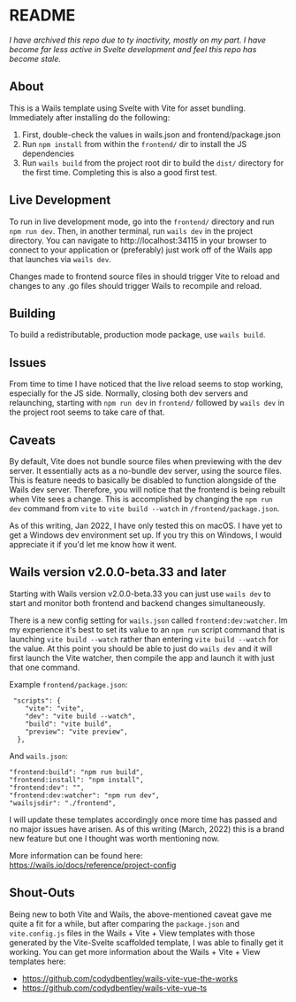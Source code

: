 # README

*I have archived this repo due to ty inactivity, mostly on my part. I have become far less active in Svelte development and feel this repo has become stale.*

## About

This is a Wails template using Svelte with Vite for asset bundling. Immediately after installing do the following:
 1. First, double-check the values in wails.json and frontend/package.json
 2. Run `npm install` from within the `frontend/` dir to install the JS dependencies
 3. Run `wails build` from the project root dir to build the `dist/` directory for the first time. Completing this is also a good first test.


## Live Development

To run in live development mode, go into the `frontend/` directory and run `npm run dev`. 
Then, in another terminal, run `wails dev` in the project directory. 
You can navigate to http://localhost:34115 in your browser to connect to your application or (preferably) just work off of the Wails app that launches via `wails dev`.

Changes made to frontend source files in should trigger Vite to reload and changes to any .go files should trigger Wails to recompile and reload.

## Building

To build a redistributable, production mode package, use `wails build`.

## Issues

From time to time I have noticed that the live reload seems to stop working, especially for the JS side. 
Normally, closing both dev servers and relaunching, starting with `npm run dev` in `frontend/` 
followed by `wails dev` in the project root seems to take care of that.


## Caveats

By default, Vite does not bundle source files when previewing with the dev server. 
It essentially acts as a no-bundle dev server, using the source files. 
This is feature needs to basically be disabled to function alongside of the Wails dev server.
Therefore, you will notice that the frontend is being rebuilt when Vite sees a change.
This is accomplished by changing the `npm run dev` command from `vite` to `vite build --watch` in `/frontend/package.json`.

As of this writing, Jan 2022, I have only tested this on macOS. I have yet to get a Windows dev environment set up. 
If you try this on Windows, I would appreciate it if you'd let me know how it went.


## Wails version v2.0.0-beta.33 and later

Starting with Wails version v2.0.0-beta.33 you can just use `wails dev` to start and monitor both frontend and backend changes simultaneously.

There is a new config setting for `wails.json` called `frontend:dev:watcher`. 
Im my experience it's best to set its value to an `npm run` script command that is launching `vite build --watch` rather than entering `vite build --watch` for the value.
At this point you should be able to just do `wails dev` and it will first launch the Vite watcher, then compile the app and launch it with just that one command.

Example `frontend/package.json`:
```
 "scripts": {
    "vite": "vite",
    "dev": "vite build --watch",
    "build": "vite build",
    "preview": "vite preview",
  },
```

And `wails.json`:
```
"frontend:build": "npm run build",
"frontend:install": "npm install",
"frontend:dev": "",
"frontend:dev:watcher": "npm run dev",
"wailsjsdir": "./frontend",
```

I will update these templates accordingly once more time has passed and no major issues have arisen. As of this writing (March, 2022) this is a brand new feature but one I thought was worth mentioning now.

More information can be found here: https://wails.io/docs/reference/project-config


## Shout-Outs

Being new to both Vite and Wails, the above-mentioned caveat gave me quite a fit for a while, 
but after comparing the `package.json` and `vite.config.js` files in the Wails + Vite + View templates with those 
generated by the Vite-Svelte scaffolded template, I was able to finally get it working. 
You can get more information about the Wails + Vite + View templates here:

 - https://github.com/codydbentley/wails-vite-vue-the-works
 - https://github.com/codydbentley/wails-vite-vue-ts
